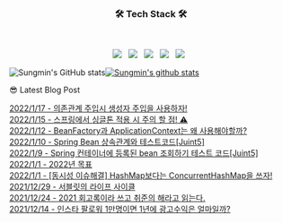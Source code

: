 

<h3 align="center"><b>🛠 Tech Stack 🛠</b></h3>
</br>
<p align="center">
<img src="https://img.shields.io/badge/JavaScript-F7DF1E?style=flat-square&logo=JavaScript&logoColor=white"/></a> &nbsp
<img src="https://img.shields.io/badge/Node.js-339933?style=flat-square&logo=Node.js&logoColor=white"/></a> &nbsp
<!-- <img src="https://img.shields.io/badge/Android-3DDC84?style=flat-square&logo=Android&logoColor=white"/></a> &nbsp -->
<img src="https://img.shields.io/badge/MongoDB-47A248?style=flat-square&logo=MongoDB&logoColor=white"/></a> &nbsp 
<img src="https://img.shields.io/badge/MySQL-4479A1?style=flat-square&logo=MySQL&logoColor=white"/></a> &nbsp 
<img src="https://img.shields.io/badge/Amazon AWS-232F3E?style=flat-square&logo=Amazon%20AWS&logoColor=white"/></a> &nbsp </p>

![Sungmin's GitHub stats](https://github-readme-stats.vercel.app/api?username=sungmin69355&show_icons=true&theme=radical)[![Sungmin's github stats](https://github-readme-stats.vercel.app/api/top-langs/?username=sungmin69355&show_icons=true&hide_border=true&title_color=004386&icon_color=004386&layout=compact)](https://github.com/sungmin69355)


😎 Latest Blog Post

[2022/1/17 - 의존관계 주입시 생성자 주입을 사용하자!](https://applepick.tistory.com/130) <br>
[2022/1/15 - 스프링에서 싱글톤 적용 시 주의 할 점! ⚠️](https://applepick.tistory.com/129) <br>
[2022/1/12 - BeanFactory과 ApplicationContext는 왜 사용해야할까?](https://applepick.tistory.com/128) <br>
[2022/1/10 - Spring Bean 상속관계와 테스트코드[Juint5]](https://applepick.tistory.com/127) <br>
[2022/1/9 - Spring 컨테이너에 등록된 bean 조회하기 테스트 코드[Juint5]](https://applepick.tistory.com/126) <br>
[2022/1/1 - 2022년 목표](https://applepick.tistory.com/125) <br>
[2022/1/1 - [동시성 이슈해결] HashMap보다는 ConcurrentHashMap을 쓰자!](https://applepick.tistory.com/124) <br>
[2021/12/29 - 서블릿의 라이프 사이클](https://applepick.tistory.com/123) <br>
[2021/12/24 - 2021 회고록이라 쓰고 취준의 해라고 읽는다.](https://applepick.tistory.com/122) <br>
[2021/12/14 - 인스타 팔로워 1만명이면 1년에 광고수익은 얼마일까?](https://applepick.tistory.com/121) <br>

